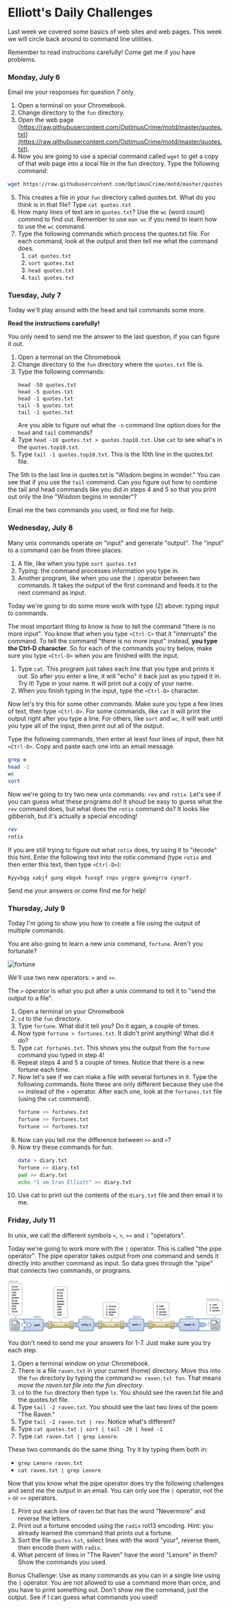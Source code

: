# Elliott's Daily Challenges

Last week we covered some basics of web sites and web pages.  This week we will circle back around to command line utilities.

Remember to read instructions carefully!  Come get me if you have problems.

### Monday, July 6

Email me your responses for question 7 only.

1. Open a terminal on your Chromebook.
2. Change directory to the `fun` directory.
3. Open the web page [https://raw.githubusercontent.com/OptimusCrime/motd/master/quotes.txt](https://raw.githubusercontent.com/OptimusCrime/motd/master/quotes.txt).
4. Now you are going to use a special command called `wget` to get a copy of that web page into a local file in the fun directory.  Type the following command:
```bash
wget https://raw.githubusercontent.com/OptimusCrime/motd/master/quotes.txt
```
5. This creates a file in your `fun` directory called quotes.txt.  What do you think is in that file?  Type `cat quotes.txt`
6. How many lines of text are in `quotes.txt`?  Use the `wc` (word count) commnd to find out.  Remember to use `man wc` if you need to learn how to use the `wc` command.
7. Type the following commands which process the quotes.txt file.  For each command, look at the output and then tell me what the command does.
    1. `cat quotes.txt`
    2. `sort quotes.txt`
    3. `head quotes.txt`
    4. `tail quotes.txt`

### Tuesday, July 7

Today we'll play around with the head and tail commands some more.

**Read the instructions carefully!**

You only need to send me the answer to the last question, if you can figure it out.

1. Open a terminal on the Chromebook
2. Change directory to the `fun` directory where the `quotes.txt` file is.
3. Type the following commands:
    ```
    head -50 quotes.txt
    head -5 quotes.txt
    head -1 quotes.txt
    tail -5 quotes.txt
    tail -1 quotes.txt
    ```
    Are you able to figure out what the `-n` command line option does for the `head` and `tail` commands?
4. Type `head -10 quotes.txt > quotes.top10.txt`.  Use `cat` to see what's in the `quotes.top10.txt`.
5. Type `tail -1 quotes.top10.txt`.  This is the 10th line in the quotes.txt file.

The 5th to the last line in quotes.txt is "Wisdom begins in wonder."  You can see that if you use the `tail` command.
Can you figure out how to combine the tail and head commands like you did in steps 4 and 5 so that you print out only the line "Wisdom begins in wonder"?

Email me the two commands you used, or find me for help.

### Wednesday, July 8

Many unix commands operate on "input" and generate "output".  The "input" to a command can be from three places:
1. A file, like when you type `sort quotes.txt`
2. Typing: the command processes information you type in.
3. Another program, like when you use the `|` operator between two commands.  It takes the output of the first command and feeds it to the next command as input.

Today we're going to do some more work with type (2) above: typing input to commands.

The most important thing to know is how to tell the command "there is no more input".  You know that when you type `<Ctrl-C>` that it "interrupts" the command.  To tell the command "there is no more input" instead, __you type the Ctrl-D character__.  So for each of the commands you try below, make sure you type `<Ctrl-D>` when you are finished with the input.

1. Type `cat`.  This program just takes each line that you type and prints it out.  So after you enter a line, it will "echo" it back just as you typed it in.  Try it!  Type in your name.  It will print out a copy of your name.
2. When you finish typing in the input, type the `<Ctrl-D>` character.

Now let's try this for some other commands.  Make sure you type a few lines of text, then type `<Ctrl-D>`.  For some commands, like `cat` it will print the output right after you type a line.  For others, like `sort` and `wc`, it will wait until you type all of the input, then print out all of the output.

Type the following commands, then enter at least four lines of input, then hit `<Ctrl-D>`.  Copy and paste each one into an email message.

```bash
grep e
head -2
wc
sort
```

Now we're going to try two new unix commands: `rev` and `rotix`.  Let's see if you can guess what these programs do!  It shoud be easy to guess what the `rev` command does, but what does the `rotix` command do?  It looks like gibberish, but it's actually a special encoding!

```bash
rev
rotix
```

If you are still trying to figure out what `rotix` does, try using it to "decode" this hint. Enter the following text into the rotix command (type `rotix` and then enter this text, then type `<Ctrl-D>`):
```
Ryyvbgg xabjf gung ebgvk fuvsgf rnpu yrggre guvegrra cynprf.
```

Send me your answers or come find me for help!

### Thursday, July 9

Today I'm going to show you how to create a file using the output of multiple commands.

You are also going to learn a new unix command, `fortune`.  Aren't you fortunate?

![fortune](https://www.horoscope.com/images-US/games/game-fortune-cookie-1.png)

We'll use two new operators: `>` and `>>`.

The `>` operator is what you put after a unix command to tell it to "send the output to a file".

1. Open a terminal on your Chromebook
2. `cd` to the `fun` directory.
3. Type `fortune`.  What did it tell you?  Do it again, a couple of times.
4. Now type `fortune > fortunes.txt`.  It didn't print anything!  What did it do?
5. Type `cat fortunes.txt`.  This shows you the output from the `fortune` command you typed in step 4!
6. Repeat steps 4 and 5 a couple of times.  Notice that there is a new fortune each time.
7. Now let's see if we can make a file with several fortunes in it.  Type the following commands.  Note these are only different because they use the `>>` instead of the `>` operator.  After each one, look at the `fortunes.txt` file (using the `cat` command).
    ```bash
    fortune >> fortunes.txt
    fortune >> fortunes.txt
    fortune >> fortunes.txt
    ```
8. Now can you tell me the difference between `>>` and `>`?
9. Now try these commands for fun.
    ```bash
    date > diary.txt
    fortune >> diary.txt
    pwd >> diary.txt
    echo "I am Iron Elliott" >> diary.txt
    ```
10. Use cat to print out the contents of the `diary.txt` file and then email it to me.


### Friday, July 11

In unix, we call the different symbols `<`, `>`, `>>` and `|` "operators".

Today we're going to work more with the `|` operator.  This is called "the pipe operator".  The pipe operator takes output from one command and sends it directly into another command as input.  So data goes through the "pipe" that connects two commands, or programs.

![pipe](images/pipe.png)

You don't need to send me your answers for 1-7.  Just make sure you try each step.

1. Open a terminal window on your Chromebook.
2. There is a file `raven.txt` in your current (home) directory.  Move this into the `fun` directory by typing the command `mv raven.txt fun`.  That means _move the raven.txt file into the fun directory_.
3. `cd` to the `fun` directory then type `ls`.  You should see the raven.txt file and the quotes.txt file.
4. Type `tail -2 raven.txt`.  You should see the last two lines of the poem "The Raven."
5. Type `tail -2 raven.txt | rev`.  Notice what's different?
6. Type `cat quotes.txt | sort | tail -20 | head -1`
7. Type `cat raven.txt | grep Lenore`.

These two commands do the same thing.  Try it by typing them both in:
* `grep Lenore raven.txt`
* `cat raven.txt | grep Lenore`

Now that you know what the pipe operator does try the following challenges and send me the output in an email.  You can only use the `|` operator, not the `>` or `>>` operators.
1. Print out each line of raven.txt that has the word "Nevermore" and reverse the letters.
2. Print out a fortune encoded using the `radix` rot13 encoding.  Hint: you already learned the command that prints out a fortune.
3. Sort the file `quotes.txt`, select lines with the word "your", reverse them, then encode them with `radix`.
4. What percent of lines in "The Raven" have the word "Lenore" in them?  Show the commands you used.

Bonus Challenge: Use as many commands as you can in a single line using the `|` operator.  You are not allowed to use a command more than once, and you have to print something out.  Don't show me the command, just the output.  See if I can guess what commands you used!